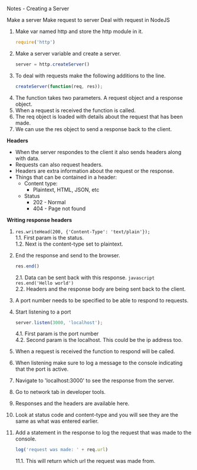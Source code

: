 Notes - Creating a Server

Make a server
Make request to server
Deal with request in NodeJS

1. Make var named http and store the http module in it.
    ```javascript
    require('http')
    ```
2. Make a server variable and create a server.
    ```javascript
    server = http.createServer()
    ```
3. To deal with requests make the following additions to the line.
    ```javascript
    createServer(function(req, res));
    ```
4. The function takes two parameters. A request object and a response object.
5. When a request is received the function is called.
6. The req object is loaded with details about the request that has been made.
7. We can use the res object to send a response back to the client.

**Headers**  
- When the server respondes to the client it also sends headers along with data.
- Requests can also request headers.
- Headers are extra information about the request or the response.
- Things that can be contained in a header:
    - Content type:
        - Plaintext, HTML, JSON, etc
    - Status
        - 202 - Normal
        - 404 - Page not found

**Writing response headers**
1. ```res.writeHead(200, {'Content-Type': 'text/plain'});```  
    1.1. First param is the status.  
    1.2. Next is the content-type set to plaintext.
    
2. End the response and send to the browser.
    ```javascript
    res.end()
    ```
    2.1. Data can be sent back with this response.
        ```javascript
        res.end('Hello world')
        ```  
    2.2. Headers and the response body are being sent back to the client.
3. A port number needs to be specified to be able to respond to requests.
4. Start listening to a port  
    ```javascript
    server.listen(3000, 'localhost');
    ```
    4.1. First param is the port number  
    4.2. Second param is the localhost. This could be the ip address too.  
5. When a request is received the function to respond will be called.
6. When listening make sure to log a message to the console indicating that the port is active.
7. Navigate to 'localhost:3000' to see the response from the server.
8. Go to network tab in developer tools.
9. Responses and the headers are available here.
10. Look at status code and content-type and you will see they are the same as what was entered earlier.
11. Add a statement in the response to log the request that was made to the console.
    ```javascript
    log('request was made: ' + req.url)
    ```
    11.1. This will return which url the request was made from.